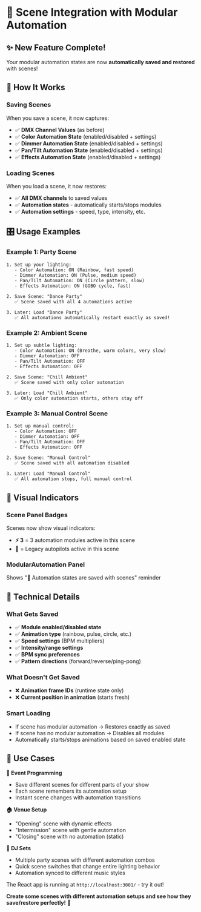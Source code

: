 # 💾 **Scene Integration with Modular Automation**

## ✨ **New Feature Complete!**

Your modular automation states are now **automatically saved and restored** with scenes!

## 🎯 **How It Works**

### **Saving Scenes**
When you save a scene, it now captures:
- ✅ **DMX Channel Values** (as before)
- ✅ **Color Automation State** (enabled/disabled + settings)
- ✅ **Dimmer Automation State** (enabled/disabled + settings)  
- ✅ **Pan/Tilt Automation State** (enabled/disabled + settings)
- ✅ **Effects Automation State** (enabled/disabled + settings)

### **Loading Scenes**  
When you load a scene, it now restores:
- ✅ **All DMX channels** to saved values
- ✅ **Automation states** - automatically starts/stops modules
- ✅ **Automation settings** - speed, type, intensity, etc.

## 🎛️ **Usage Examples**

### **Example 1: Party Scene**
```
1. Set up your lighting:
   - Color Automation: ON (Rainbow, fast speed)
   - Dimmer Automation: ON (Pulse, medium speed) 
   - Pan/Tilt Automation: ON (Circle pattern, slow)
   - Effects Automation: ON (GOBO cycle, fast)

2. Save Scene: "Dance Party"
   ✅ Scene saved with all 4 automations active

3. Later: Load "Dance Party"  
   ✅ All automations automatically restart exactly as saved!
```

### **Example 2: Ambient Scene**
```
1. Set up subtle lighting:
   - Color Automation: ON (Breathe, warm colors, very slow)
   - Dimmer Automation: OFF 
   - Pan/Tilt Automation: OFF
   - Effects Automation: OFF

2. Save Scene: "Chill Ambient"
   ✅ Scene saved with only color automation

3. Later: Load "Chill Ambient"
   ✅ Only color automation starts, others stay off
```

### **Example 3: Manual Control Scene**
```
1. Set up manual control:
   - Color Automation: OFF
   - Dimmer Automation: OFF  
   - Pan/Tilt Automation: OFF
   - Effects Automation: OFF

2. Save Scene: "Manual Control"
   ✅ Scene saved with all automation disabled

3. Later: Load "Manual Control" 
   ✅ All automation stops, full manual control
```

## 🎨 **Visual Indicators**

### **Scene Panel Badges**
Scenes now show visual indicators:
- **⚡ 3** = 3 automation modules active in this scene
- **🔄** = Legacy autopilots active in this scene

### **ModularAutomation Panel**
Shows "💾 Automation states are saved with scenes" reminder

## 🔧 **Technical Details**

### **What Gets Saved**
- ✅ **Module enabled/disabled state**
- ✅ **Animation type** (rainbow, pulse, circle, etc.)
- ✅ **Speed settings** (BPM multipliers)
- ✅ **Intensity/range settings**
- ✅ **BPM sync preferences**
- ✅ **Pattern directions** (forward/reverse/ping-pong)

### **What Doesn't Get Saved** 
- ❌ **Animation frame IDs** (runtime state only)
- ❌ **Current position in animation** (starts fresh)

### **Smart Loading**
- If scene has modular automation → Restores exactly as saved
- If scene has no modular automation → Disables all modules
- Automatically starts/stops animations based on saved enabled state

## 🎉 **Use Cases**

**🎪 Event Programming**
- Save different scenes for different parts of your show
- Each scene remembers its automation setup
- Instant scene changes with automation transitions

**🏠 Venue Setup**  
- "Opening" scene with dynamic effects
- "Intermission" scene with gentle automation
- "Closing" scene with no automation (static)

**🎵 DJ Sets**
- Multiple party scenes with different automation combos
- Quick scene switches that change entire lighting behavior
- Automation synced to different music styles

The React app is running at `http://localhost:3001/` - try it out! 

**Create some scenes with different automation setups and see how they save/restore perfectly!** 🎊
